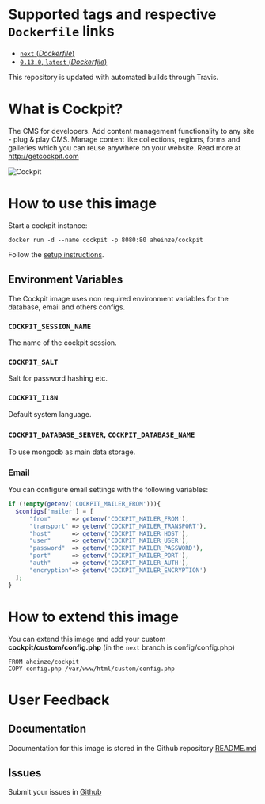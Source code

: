 # Supported tags and respective `Dockerfile` links
- [`next` (*Dockerfile*)](https://github.com/aheinze/cockpit-docker/blob/master/Dockerfile)
- [`0.13.0`,  `latest` (*Dockerfile*)](https://github.com/aheinze/cockpit-docker/blob/master/Dockerfile)

This repository is updated with automated builds through Travis.

# What is Cockpit?

The CMS for developers. Add content management functionality to any site - plug & play CMS. Manage content like collections, regions, forms and galleries which you can reuse anywhere on your website. Read more at http://getcockpit.com

![Cockpit](http://getcockpit.com/site/assets/images/teaser.png)

# How to use this image
Start a cockpit instance:

    docker run -d --name cockpit -p 8080:80 aheinze/cockpit

Follow the [setup instructions](http://getcockpit.com/docs#!getting_started/setup).

## Environment Variables

The Cockpit image uses non required environment variables for the database, email and others configs.

### `COCKPIT_SESSION_NAME`
The name of the cockpit session.

### `COCKPIT_SALT`
Salt for password hashing etc.

### `COCKPIT_I18N`
Default system language.

### `COCKPIT_DATABASE_SERVER`, `COCKPIT_DATABASE_NAME`
To use mongodb as main data storage.

### Email
You can configure email settings with the following variables:
```php
if (!empty(getenv('COCKPIT_MAILER_FROM'))){
  $configs['mailer'] = [
      "from"      => getenv('COCKPIT_MAILER_FROM'),
      "transport" => getenv('COCKPIT_MAILER_TRANSPORT'),
      "host"      => getenv('COCKPIT_MAILER_HOST'),
      "user"      => getenv('COCKPIT_MAILER_USER'),
      "password"  => getenv('COCKPIT_MAILER_PASSWORD'),
      "port"      => getenv('COCKPIT_MAILER_PORT'),
      "auth"      => getenv('COCKPIT_MAILER_AUTH'),
      "encryption"=> getenv('COCKPIT_MAILER_ENCRYPTION')
  ];
}
```

# How to extend this image
You can extend this image and add your custom **cockpit/custom/config.php** (in the `next` branch is config/config.php)

```
FROM aheinze/cockpit
COPY config.php /var/www/html/custom/config.php
```

# User Feedback
## Documentation
Documentation for this image is stored in the Github repository [README.md](https://github.com/aheinze/cockpit-docker)

## Issues
Submit your issues in [Github](https://github.com/aheinze/cockpit-docker/issues)
